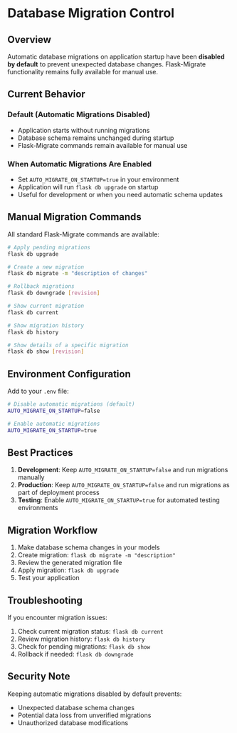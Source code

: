# Database Migration Control

## Overview

Automatic database migrations on application startup have been **disabled by default** to prevent unexpected database changes. Flask-Migrate functionality remains fully available for manual use.

## Current Behavior

### Default (Automatic Migrations Disabled)
- Application starts without running migrations
- Database schema remains unchanged during startup
- Flask-Migrate commands remain available for manual use

### When Automatic Migrations Are Enabled
- Set `AUTO_MIGRATE_ON_STARTUP=true` in your environment
- Application will run `flask db upgrade` on startup
- Useful for development or when you need automatic schema updates

## Manual Migration Commands

All standard Flask-Migrate commands are available:

```bash
# Apply pending migrations
flask db upgrade

# Create a new migration
flask db migrate -m "description of changes"

# Rollback migrations
flask db downgrade [revision]

# Show current migration
flask db current

# Show migration history
flask db history

# Show details of a specific migration
flask db show [revision]
```

## Environment Configuration

Add to your `.env` file:

```bash
# Disable automatic migrations (default)
AUTO_MIGRATE_ON_STARTUP=false

# Enable automatic migrations
AUTO_MIGRATE_ON_STARTUP=true
```

## Best Practices

1. **Development**: Keep `AUTO_MIGRATE_ON_STARTUP=false` and run migrations manually
2. **Production**: Keep `AUTO_MIGRATE_ON_STARTUP=false` and run migrations as part of deployment process
3. **Testing**: Enable `AUTO_MIGRATE_ON_STARTUP=true` for automated testing environments

## Migration Workflow

1. Make database schema changes in your models
2. Create migration: `flask db migrate -m "description"`
3. Review the generated migration file
4. Apply migration: `flask db upgrade`
5. Test your application

## Troubleshooting

If you encounter migration issues:

1. Check current migration status: `flask db current`
2. Review migration history: `flask db history`
3. Check for pending migrations: `flask db show`
4. Rollback if needed: `flask db downgrade`

## Security Note

Keeping automatic migrations disabled by default prevents:
- Unexpected database schema changes
- Potential data loss from unverified migrations
- Unauthorized database modifications
